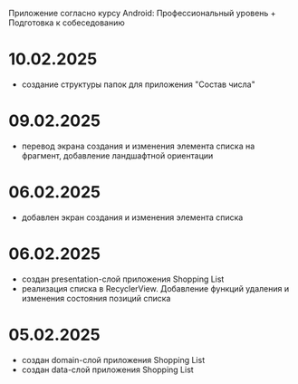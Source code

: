 Приложение согласно курсу Android: Профессиональный уровень + Подготовка к собеседованию

# 10.02.2025
- создание структуры папок для приложения "Состав числа"

# 09.02.2025
- перевод экрана создания и изменения элемента списка на фрагмент, добавление ландшафтной ориентации

# 06.02.2025
- добавлен экран создания и изменения элемента списка

# 06.02.2025
- создан presentation-слой приложения Shopping List
- реализация списка в RecyclerView. Добавление функций удаления и изменения состояния позиций списка

# 05.02.2025
- создан domain-слой приложения Shopping List
- создан data-слой приложения Shopping List